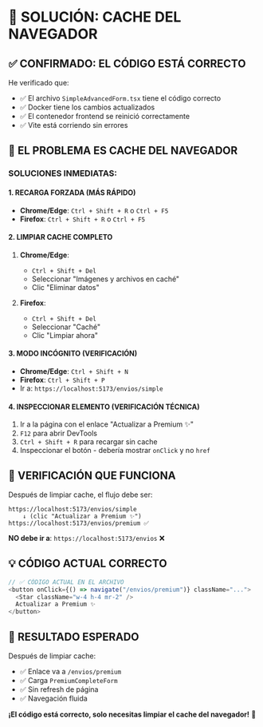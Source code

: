 # 🔄 SOLUCIÓN: CACHE DEL NAVEGADOR

## ✅ **CONFIRMADO: EL CÓDIGO ESTÁ CORRECTO**

He verificado que:

- ✅ El archivo `SimpleAdvancedForm.tsx` tiene el código correcto
- ✅ Docker tiene los cambios actualizados
- ✅ El contenedor frontend se reinició correctamente
- ✅ Vite está corriendo sin errores

## 🚨 **EL PROBLEMA ES CACHE DEL NAVEGADOR**

### **SOLUCIONES INMEDIATAS:**

#### **1. RECARGA FORZADA (MÁS RÁPIDO)**

- **Chrome/Edge**: `Ctrl + Shift + R` o `Ctrl + F5`
- **Firefox**: `Ctrl + Shift + R` o `Ctrl + F5`

#### **2. LIMPIAR CACHE COMPLETO**

1. **Chrome/Edge**:

   - `Ctrl + Shift + Del`
   - Seleccionar "Imágenes y archivos en caché"
   - Clic "Eliminar datos"

2. **Firefox**:
   - `Ctrl + Shift + Del`
   - Seleccionar "Caché"
   - Clic "Limpiar ahora"

#### **3. MODO INCÓGNITO (VERIFICACIÓN)**

- **Chrome/Edge**: `Ctrl + Shift + N`
- **Firefox**: `Ctrl + Shift + P`
- Ir a: `https://localhost:5173/envios/simple`

#### **4. INSPECCIONAR ELEMENTO (VERIFICACIÓN TÉCNICA)**

1. Ir a la página con el enlace "Actualizar a Premium ✨"
2. `F12` para abrir DevTools
3. `Ctrl + Shift + R` para recargar sin cache
4. Inspeccionar el botón - debería mostrar `onClick` y no `href`

## 🎯 **VERIFICACIÓN QUE FUNCIONA**

Después de limpiar cache, el flujo debe ser:

```
https://localhost:5173/envios/simple
    ↓ (clic "Actualizar a Premium ✨")
https://localhost:5173/envios/premium ✅
```

**NO debe ir a**: `https://localhost:5173/envios` ❌

## 💡 **CÓDIGO ACTUAL CORRECTO**

```typescript
// ✅ CÓDIGO ACTUAL EN EL ARCHIVO
<button onClick={() => navigate("/envios/premium")} className="...">
  <Star className="w-4 h-4 mr-2" />
  Actualizar a Premium ✨
</button>
```

## 🚀 **RESULTADO ESPERADO**

Después de limpiar cache:

- ✅ Enlace va a `/envios/premium`
- ✅ Carga `PremiumCompleteForm`
- ✅ Sin refresh de página
- ✅ Navegación fluida

**¡El código está correcto, solo necesitas limpiar el cache del navegador!** 🎯
